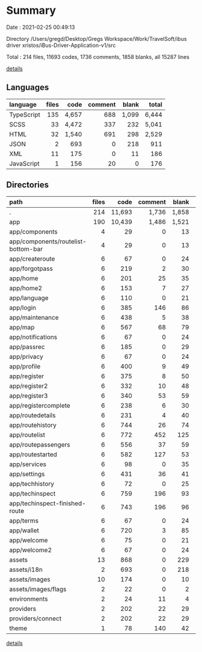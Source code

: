 # Summary

Date : 2021-02-25 00:49:13

Directory /Users/gregd/Desktop/Gregs Workspace/Work/TravelSoft/ibus driver xristos/iBus-Driver-Application-v1/src

Total : 214 files,  11693 codes, 1736 comments, 1858 blanks, all 15287 lines

[details](details.md)

## Languages
| language | files | code | comment | blank | total |
| :--- | ---: | ---: | ---: | ---: | ---: |
| TypeScript | 135 | 4,657 | 688 | 1,099 | 6,444 |
| SCSS | 33 | 4,472 | 337 | 232 | 5,041 |
| HTML | 32 | 1,540 | 691 | 298 | 2,529 |
| JSON | 2 | 693 | 0 | 218 | 911 |
| XML | 11 | 175 | 0 | 11 | 186 |
| JavaScript | 1 | 156 | 20 | 0 | 176 |

## Directories
| path | files | code | comment | blank | total |
| :--- | ---: | ---: | ---: | ---: | ---: |
| . | 214 | 11,693 | 1,736 | 1,858 | 15,287 |
| app | 190 | 10,439 | 1,486 | 1,521 | 13,446 |
| app/components | 4 | 29 | 0 | 13 | 42 |
| app/components/routelist-bottom-bar | 4 | 29 | 0 | 13 | 42 |
| app/createroute | 6 | 67 | 0 | 24 | 91 |
| app/forgotpass | 6 | 219 | 2 | 30 | 251 |
| app/home | 6 | 201 | 25 | 35 | 261 |
| app/home2 | 6 | 153 | 7 | 27 | 187 |
| app/language | 6 | 110 | 0 | 21 | 131 |
| app/login | 6 | 385 | 146 | 86 | 617 |
| app/maintenance | 6 | 438 | 5 | 38 | 481 |
| app/map | 6 | 567 | 68 | 79 | 714 |
| app/notifications | 6 | 67 | 0 | 24 | 91 |
| app/passrec | 6 | 185 | 0 | 29 | 214 |
| app/privacy | 6 | 67 | 0 | 24 | 91 |
| app/profile | 6 | 400 | 9 | 49 | 458 |
| app/register | 6 | 375 | 8 | 50 | 433 |
| app/register2 | 6 | 332 | 10 | 48 | 390 |
| app/register3 | 6 | 340 | 53 | 59 | 452 |
| app/registercomplete | 6 | 238 | 6 | 30 | 274 |
| app/routedetails | 6 | 231 | 4 | 40 | 275 |
| app/routehistory | 6 | 744 | 26 | 74 | 844 |
| app/routelist | 6 | 772 | 452 | 125 | 1,349 |
| app/routepassengers | 6 | 556 | 37 | 59 | 652 |
| app/routestarted | 6 | 582 | 127 | 53 | 762 |
| app/services | 6 | 98 | 0 | 35 | 133 |
| app/settings | 6 | 431 | 36 | 41 | 508 |
| app/techhistory | 6 | 72 | 0 | 25 | 97 |
| app/techinspect | 6 | 759 | 196 | 93 | 1,048 |
| app/techinspect-finished-route | 6 | 743 | 196 | 96 | 1,035 |
| app/terms | 6 | 67 | 0 | 24 | 91 |
| app/wallet | 6 | 720 | 3 | 85 | 808 |
| app/welcome | 6 | 75 | 0 | 21 | 96 |
| app/welcome2 | 6 | 67 | 0 | 24 | 91 |
| assets | 13 | 868 | 0 | 229 | 1,097 |
| assets/i18n | 2 | 693 | 0 | 218 | 911 |
| assets/images | 10 | 174 | 0 | 10 | 184 |
| assets/images/flags | 2 | 22 | 0 | 2 | 24 |
| environments | 2 | 24 | 11 | 4 | 39 |
| providers | 2 | 202 | 22 | 29 | 253 |
| providers/connect | 2 | 202 | 22 | 29 | 253 |
| theme | 1 | 78 | 140 | 42 | 260 |

[details](details.md)